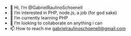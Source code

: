 - 👋 Hi, I’m @GabrielRaulinoSchoenell
- 👀 I’m interested in PHP, node.js, a job (for god sake) 
- 🌱 I’m currently learning PHP
- 💞️ I’m looking to collaborate on anything i can
- 📫 How to reach me gabrielraulinoschoenell@gmail.com

<!---
GabrielRaulinoSchoenell/GabrielRaulinoSchoenell is a ✨ special ✨ repository because its `README.md` (this file) appears on your GitHub profile.
You can click the Preview link to take a look at your changes.
--->
